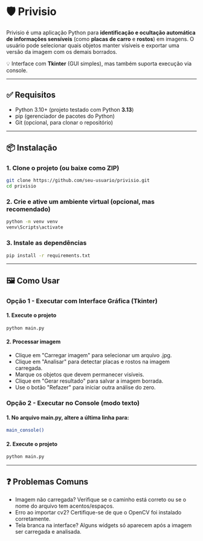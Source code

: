 # 🛡️ Privisio

Privisio é uma aplicação Python para **identificação e ocultação automática de informações sensíveis** (como **placas de carro** e **rostos**) em imagens. O usuário pode selecionar quais objetos manter visíveis e exportar uma versão da imagem com os demais borrados.

💡 Interface com **Tkinter** (GUI simples), mas também suporta execução via console.

---

## ✅ Requisitos

- Python 3.10+ (projeto testado com Python **3.13**)
- pip (gerenciador de pacotes do Python)
- Git (opcional, para clonar o repositório)

---

## 📦 Instalação

### 1. Clone o projeto (ou baixe como ZIP)
```bash
git clone https://github.com/seu-usuario/privisio.git
cd privisio
```

### 2. Crie e ative um ambiente virtual (opcional, mas recomendado)
```bash
python -m venv venv
venv\Scripts\activate
```

### 3. Instale as dependências
```bash
pip install -r requirements.txt
```
---

## 🖼️ Como Usar

### Opção 1 - Executar com Interface Gráfica (Tkinter)

#### 1. Execute o projeto
```bash
python main.py
```

#### 2. Processar imagem

- Clique em "Carregar imagem" para selecionar um arquivo .jpg.
- Clique em "Analisar" para detectar placas e rostos na imagem carregada.
- Marque os objetos que devem permanecer visíveis.
- Clique em "Gerar resultado" para salvar a imagem borrada.
- Use o botão "Refazer" para iniciar outra análise do zero.

### Opção 2 - Executar no Console (modo texto)

#### 1. No arquivo main.py, altere a última linha para:
```bash
main_console()
```

#### 2. Execute o projeto
```bash
python main.py
```

---

## ❓ Problemas Comuns
- Imagem não carregada? Verifique se o caminho está correto ou se o nome do arquivo tem acentos/espaços.
- Erro ao importar cv2? Certifique-se de que o OpenCV foi instalado corretamente.
- Tela branca na interface? Alguns widgets só aparecem após a imagem ser carregada e analisada.
